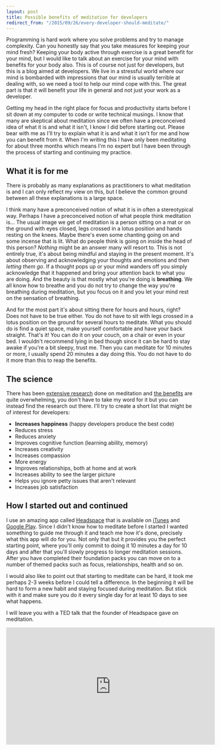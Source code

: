 ```yaml
---
layout: post
title: Possible benefits of meditation for developers
redirect_from: "/2015/09/26/every-developer-should-meditate/"
---
```


Programming is hard work where you solve problems and try to manage complexity. Can you honestly say that you take measures for keeping your mind fresh? Keeping your body active through exercise is a great benefit for your mind, but I would like to talk about an exercise for your mind with benefits for your body also. This is of course not just for developers, but this is a blog aimed at developers. We live in a stressful world where our mind is bombarded with impressions that our mind is usually terrible at dealing with, so we need a tool to help our mind cope with this. The great part is that it will benefit your life in general and not just your work as a developer.

<!-- more -->

Getting my head in the right place for focus and productivity starts before I sit down at my computer to code or write technical musings. I know that many are skeptical about meditation since we often have a preconceived idea of what it is and what it isn't, I know I did before starting out. Please bear with me as I'll try to explain what it is and what it isn't for me and how you can benefit from it. When I'm writing this I have only been meditating for about three months which means I'm no expert but I have been through the process of starting and continuing my practice.

## What it is for me

There is probably as many explanations as practitioners to what meditation is and I can only reflect my view on this, but I believe the common ground between all these explanations is a large space.

I think many have a preconceived notion of what it is in often a stereotypical way. Perhaps I have a preconceived notion of what people think meditation is... The usual image we get of meditation is a person sitting on a mat or on the ground with eyes closed, legs crossed in a lotus position and hands resting on the knees. Maybe there's even some chanting going on and some incense that is lit. What do people think is going on inside the head of this person? *Nothing* might be an answer many will resort to. This is not entirely true, it's about being mindful and staying in the present moment. It's about observing and acknowledging your thoughts and emotions and then *letting them go*. If a thought pops up or your mind wanders off you simply acknowledge that it happened and bring your attention back to what you are doing. And the beauty is that mostly what you're doing is **breathing**. We all know how to breathe and you do not try to change the way you're breathing during meditation, but you focus on it and you let your mind rest on the sensation of breathing.

And for the most part it's about sitting there for hours and hours, right? Does not have to be true either. You do not have to sit with legs crossed in a lotus position on the ground for several hours to meditate. What you should do is find a quiet space, make yourself comfortable and have your back straight. That's it! You can do it on your couch, on a chair or even in your bed. I wouldn't recommend lying in bed though since it can be hard to stay awake if you're a bit sleepy, trust me. Then you can meditate for 10 minutes or more, I usually spend 20 minutes a day doing this. You do not have to do it more than this to reap the benefits.

## The science

There has been [extensive research](https://en.wikipedia.org/wiki/Research_on_meditation) done on meditation and [the benefits](http://lifehacker.com/what-happens-to-the-brain-when-you-meditate-and-how-it-1202533314) are quite overwhelming, you don't have to take my word for it but you can instead find the research out there. I'll try to create a short list that might be of interest for developers:

* **Increases happiness** (happy developers produce the best code)
* Reduces stress
* Reduces anxiety
* Improves cognitive function (learning ability, memory)
* Increases creativity
* Increases compassion
* More energy
* Improves relationships, both at home and at work
* Increases ability to see the larger picture
* Helps you ignore petty issues that aren't relevant
* Increases job satisfaction

## How I started out and continued

I use an amazing app called [Headspace](https://www.headspace.com/) that is available on [iTunes](https://itunes.apple.com/en/app/headspace-meditation-techniques/id493145008?mt=8) and [Google Play](https://play.google.com/store/apps/details?id=com.getsomeheadspace.android). Since I didn't know how to meditate before I started I wanted something to guide me through it and teach me how it's done, precisely what this app will do for you. Not only that but it provides you the perfect starting point, where you'll only commit to doing it 10 minutes a day for 10 days and after that you'll slowly progress to longer meditation sessions. After you have completed their foundation packs you can move on to a number of themed packs such as focus, relationships, health and so on.

I would also like to point out that starting to meditate can be hard, it took me perhaps 2-3 weeks before I could tell a difference. In the beginning it will be hard to form a new habit and staying focused during meditation. But stick with it and make sure you do it every single day for at least 10 days to see what happens.

I will leave you with a TED talk that the founder of Headspace gave on meditation.

<iframe width="560" height="315" src="https://www.youtube.com/embed/qzR62JJCMBQ" frameborder="0" allowfullscreen></iframe>